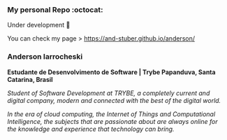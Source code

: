 ### My personal Repo :octocat:

Under development :hammer:

You can check my page > https://and-stuber.github.io/anderson/

### Anderson Iarrocheski
**Estudante de Desenvolvimento de Software | Trybe
Papanduva, Santa Catarina, Brasil**

*Student of Software Development at TRYBE, a completely current and digital company,
modern and connected with the best of the digital world.*

*In the era of cloud computing, the Internet of Things and Computational Intelligence, the subjects that are passionate about are always online for the knowledge and experience that technology can bring.*
